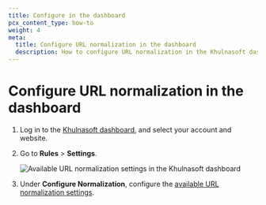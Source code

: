 ```yaml
---
title: Configure in the dashboard
pcx_content_type: how-to
weight: 4
meta:
  title: Configure URL normalization in the dashboard
  description: How to configure URL normalization in the Khulnasoft dashboard.
---
```


# Configure URL normalization in the dashboard

1. Log in to the [Khulnasoft dashboard](https://dash.Khulnasoft.com/), and select your account and website.

2. Go to **Rules** > **Settings**.

    ![Available URL normalization settings in the Khulnasoft dashboard](/images/rules/normalization/url-normalization-settings.png)

3. Under **Configure Normalization**, configure the [available URL normalization settings](/rules/normalization/settings/).
